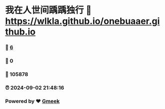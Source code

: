 # 我在人世间踽踽独行 :link: https://wlkla.github.io/onebuaaer.github.io 
### :page_facing_up: [6](https://wlkla.github.io/onebuaaer.github.io/tag.html) 
### :speech_balloon: 0 
### :hibiscus: 105878 
### :alarm_clock: 2024-09-02 21:48:16 
### Powered by :heart: [Gmeek](https://github.com/Meekdai/Gmeek)
